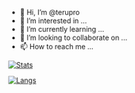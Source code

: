 - 👋 Hi, I’m @terupro
- 👀 I’m interested in ...
- 🌱 I’m currently learning ...
- 💞️ I’m looking to collaborate on ...
- 📫 How to reach me ...

[![Stats](https://github-readme-stats.vercel.app/api?username=terupro&count_private=true&show_icons=true)](https://github.com/terupro)

[![Langs](https://github-readme-stats.vercel.app/api/top-langs/?username=terupro&layout=compact)](https://github.com/terupro)

<!---
terupro/terupro is a ✨ special ✨ repository because its `README.md` (this file) appears on your GitHub profile.
You can click the Preview link to take a look at your changes.
--->
